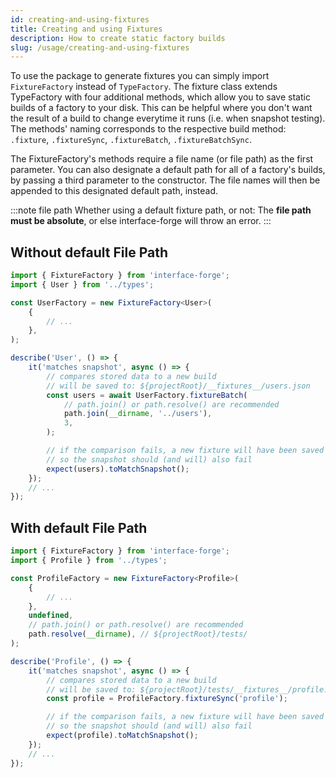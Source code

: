 ```yaml
---
id: creating-and-using-fixtures
title: Creating and using Fixtures
description: How to create static factory builds
slug: /usage/creating-and-using-fixtures
---
```


To use the package to generate fixtures you can simply import `FixtureFactory` instead of `TypeFactory`. The fixture class extends TypeFactory with four additional methods, which allow you to save static builds of a factory to your disk. This can be helpful where you don't want the result of a build to change everytime it runs (i.e. when snapshot testing). The methods' naming corresponds to the respective build method: `.fixture`, `.fixtureSync`, `.fixtureBatch`, `.fixtureBatchSync`.

The FixtureFactory's methods require a file name (or file path) as the first parameter. You can also designate a default path for all of a factory's builds, by passing a third parameter to the constructor. The file names will then be appended to this designated default path, instead.

:::note file path
Whether using a default fixture path, or not: The **file path must be absolute**, or else interface-forge will throw an error.
:::

## Without default File Path

```typescript title="${projectRoot}/tests/User.spec.ts"
import { FixtureFactory } from 'interface-forge';
import { User } from '../types';

const UserFactory = new FixtureFactory<User>(
    {
        // ...
    },
);

describe('User', () => {
    it('matches snapshot', async () => {
        // compares stored data to a new build
        // will be saved to: ${projectRoot}/__fixtures__/users.json
        const users = await UserFactory.fixtureBatch(
            // path.join() or path.resolve() are recommended
            path.join(__dirname, '../users'),
            3,
        );

        // if the comparison fails, a new fixture will have been saved
        // so the snapshot should (and will) also fail
        expect(users).toMatchSnapshot();
    });
    // ...
});
```

## With default File Path

```typescript title="${projectRoot}/tests/Profile.spec.ts"
import { FixtureFactory } from 'interface-forge';
import { Profile } from '../types';

const ProfileFactory = new FixtureFactory<Profile>(
    {
        // ...
    },
    undefined,
    // path.join() or path.resolve() are recommended
    path.resolve(__dirname), // ${projectRoot}/tests/
);

describe('Profile', () => {
    it('matches snapshot', async () => {
        // compares stored data to a new build
        // will be saved to: ${projectRoot}/tests/__fixtures__/profile.json
        const profile = ProfileFactory.fixtureSync('profile');

        // if the comparison fails, a new fixture will have been saved
        // so the snapshot should (and will) also fail
        expect(profile).toMatchSnapshot();
    });
    // ...
});
```
